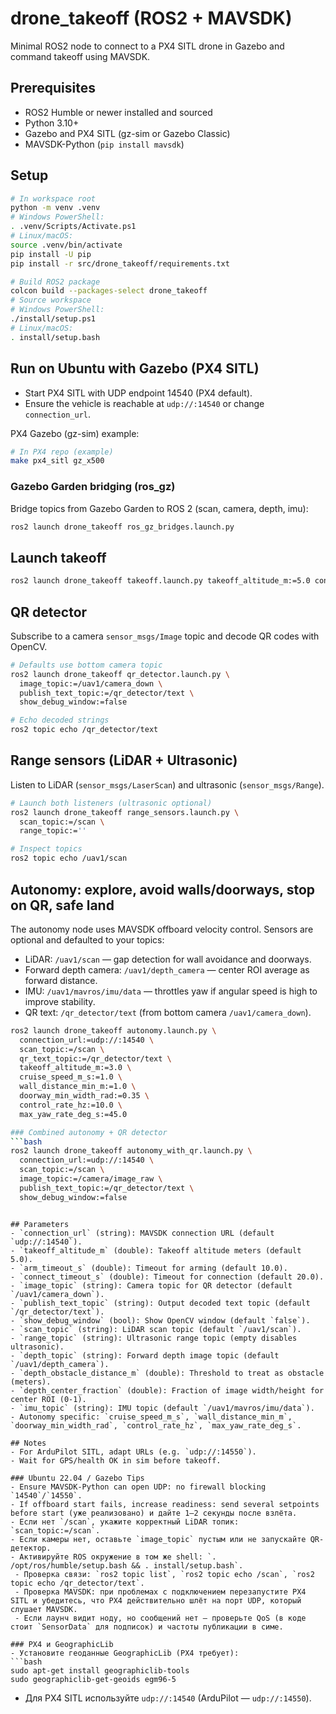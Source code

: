 # drone_takeoff (ROS2 + MAVSDK)

Minimal ROS2 node to connect to a PX4 SITL drone in Gazebo and command takeoff using MAVSDK.

## Prerequisites
- ROS2 Humble or newer installed and sourced
- Python 3.10+
- Gazebo and PX4 SITL (gz-sim or Gazebo Classic)
- MAVSDK-Python (`pip install mavsdk`)

## Setup
```bash
# In workspace root
python -m venv .venv
# Windows PowerShell:
. .venv/Scripts/Activate.ps1
# Linux/macOS:
source .venv/bin/activate
pip install -U pip
pip install -r src/drone_takeoff/requirements.txt

# Build ROS2 package
colcon build --packages-select drone_takeoff
# Source workspace
# Windows PowerShell:
./install/setup.ps1
# Linux/macOS:
. install/setup.bash
```

## Run on Ubuntu with Gazebo (PX4 SITL)
- Start PX4 SITL with UDP endpoint 14540 (PX4 default).
- Ensure the vehicle is reachable at `udp://:14540` or change `connection_url`.

PX4 Gazebo (gz-sim) example:
```bash
# In PX4 repo (example)
make px4_sitl gz_x500
```

### Gazebo Garden bridging (ros_gz)
Bridge topics from Gazebo Garden to ROS 2 (scan, camera, depth, imu):
```bash
ros2 launch drone_takeoff ros_gz_bridges.launch.py
```

## Launch takeoff
```bash
ros2 launch drone_takeoff takeoff.launch.py takeoff_altitude_m:=5.0 connection_url:=udp://:14540
```

## QR detector
Subscribe to a camera `sensor_msgs/Image` topic and decode QR codes with OpenCV.

```bash
# Defaults use bottom camera topic
ros2 launch drone_takeoff qr_detector.launch.py \
  image_topic:=/uav1/camera_down \
  publish_text_topic:=/qr_detector/text \
  show_debug_window:=false

# Echo decoded strings
ros2 topic echo /qr_detector/text
```

## Range sensors (LiDAR + Ultrasonic)
Listen to LiDAR (`sensor_msgs/LaserScan`) and ultrasonic (`sensor_msgs/Range`).

```bash
# Launch both listeners (ultrasonic optional)
ros2 launch drone_takeoff range_sensors.launch.py \
  scan_topic:=/scan \
  range_topic:=''

# Inspect topics
ros2 topic echo /uav1/scan
```

## Autonomy: explore, avoid walls/doorways, stop on QR, safe land
The autonomy node uses MAVSDK offboard velocity control. Sensors are optional and defaulted to your topics:
- LiDAR: `/uav1/scan` — gap detection for wall avoidance and doorways.
- Forward depth camera: `/uav1/depth_camera` — center ROI average as forward distance.
- IMU: `/uav1/mavros/imu/data` — throttles yaw if angular speed is high to improve stability.
- QR text: `/qr_detector/text` (from bottom camera `/uav1/camera_down`).

```bash
ros2 launch drone_takeoff autonomy.launch.py \
  connection_url:=udp://:14540 \
  scan_topic:=/scan \
  qr_text_topic:=/qr_detector/text \
  takeoff_altitude_m:=3.0 \
  cruise_speed_m_s:=1.0 \
  wall_distance_min_m:=1.0 \
  doorway_min_width_rad:=0.35 \
  control_rate_hz:=10.0 \
  max_yaw_rate_deg_s:=45.0

### Combined autonomy + QR detector
```bash
ros2 launch drone_takeoff autonomy_with_qr.launch.py \
  connection_url:=udp://:14540 \
  scan_topic:=/scan \
  image_topic:=/camera/image_raw \
  publish_text_topic:=/qr_detector/text \
  show_debug_window:=false
```
```

## Parameters
- `connection_url` (string): MAVSDK connection URL (default `udp://:14540`).
- `takeoff_altitude_m` (double): Takeoff altitude meters (default 5.0).
- `arm_timeout_s` (double): Timeout for arming (default 10.0).
- `connect_timeout_s` (double): Timeout for connection (default 20.0).
- `image_topic` (string): Camera topic for QR detector (default `/uav1/camera_down`).
- `publish_text_topic` (string): Output decoded text topic (default `/qr_detector/text`).
- `show_debug_window` (bool): Show OpenCV window (default `false`).
- `scan_topic` (string): LiDAR scan topic (default `/uav1/scan`).
- `range_topic` (string): Ultrasonic range topic (empty disables ultrasonic).
- `depth_topic` (string): Forward depth image topic (default `/uav1/depth_camera`).
- `depth_obstacle_distance_m` (double): Threshold to treat as obstacle (meters).
- `depth_center_fraction` (double): Fraction of image width/height for center ROI (0-1).
- `imu_topic` (string): IMU topic (default `/uav1/mavros/imu/data`).
- Autonomy specific: `cruise_speed_m_s`, `wall_distance_min_m`, `doorway_min_width_rad`, `control_rate_hz`, `max_yaw_rate_deg_s`.

## Notes
- For ArduPilot SITL, adapt URLs (e.g. `udp://:14550`).
- Wait for GPS/health OK in sim before takeoff.
 
### Ubuntu 22.04 / Gazebo Tips
- Ensure MAVSDK-Python can open UDP: no firewall blocking `14540`/`14550`.
- If offboard start fails, increase readiness: send several setpoints before start (уже реализовано) и дайте 1–2 секунды после взлёта.
- Если нет `/scan`, укажите корректный LiDAR топик: `scan_topic:=/scan`.
- Если камеры нет, оставьте `image_topic` пустым или не запускайте QR-детектор.
- Активируйте ROS окружение в том же shell: `. /opt/ros/humble/setup.bash && . install/setup.bash`.
 - Проверка связи: `ros2 topic list`, `ros2 topic echo /scan`, `ros2 topic echo /qr_detector/text`.
 - Проверка MAVSDK: при проблемах с подключением перезапустите PX4 SITL и убедитесь, что PX4 действительно шлёт на порт UDP, который слушает MAVSDK.
 - Если лаунч видит ноду, но сообщений нет — проверьте QoS (в коде стоит `SensorData` для подписок) и частоты публикации в симе.

### PX4 и GeographicLib
- Установите геоданные GeographicLib (PX4 требует):
```bash
sudo apt-get install geographiclib-tools
sudo geographiclib-get-geoids egm96-5
```
- Для PX4 SITL используйте `udp://:14540` (ArduPilot — `udp://:14550`).
